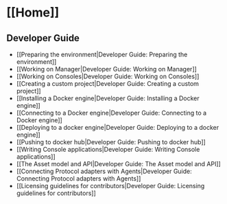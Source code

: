 # [[Home]]

## Developer Guide

* [[Preparing the environment|Developer Guide: Preparing the environment]]
* [[Working on Manager|Developer Guide: Working on Manager]]
* [[Working on Consoles|Developer Guide: Working on Consoles]]
* [[Creating a custom project|Developer Guide: Creating a custom project]]
* [[Installing a Docker engine|Developer Guide: Installing a Docker engine]]
* [[Connecting to a Docker engine|Developer Guide: Connecting to a Docker engine]] 
* [[Deploying to a docker engine|Developer Guide: Deploying to a docker engine]]
* [[Pushing to docker hub|Developer Guide: Pushing to docker hub]]
* [[Writing Console applications|Developer Guide: Writing Console applications]]
* [[The Asset model and API|Developer Guide: The Asset model and API]]
* [[Connecting Protocol adapters with Agents|Developer Guide: Connecting Protocol adapters with Agents]]
* [[Licensing guidelines for contributors|Developer Guide: Licensing guidelines for contributors]]